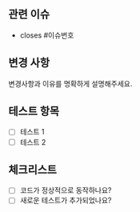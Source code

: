## 관련 이슈
- closes #이슈번호

## 변경 사항
변경사항과 이유를 명확하게 설명해주세요.

## 테스트 항목
- [ ] 테스트 1
- [ ] 테스트 2

## 체크리스트
- [ ] 코드가 정상적으로 동작하나요?
- [ ] 새로운 테스트가 추가되었나요?